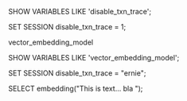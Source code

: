 SHOW VARIABLES LIKE 'disable_txn_trace';

 SET SESSION disable_txn_trace = 1;

vector_embedding_model


SHOW VARIABLES LIKE 'vector_embedding_model';

 SET SESSION disable_txn_trace = "ernie";

SELECT embedding("This is text... bla ");
